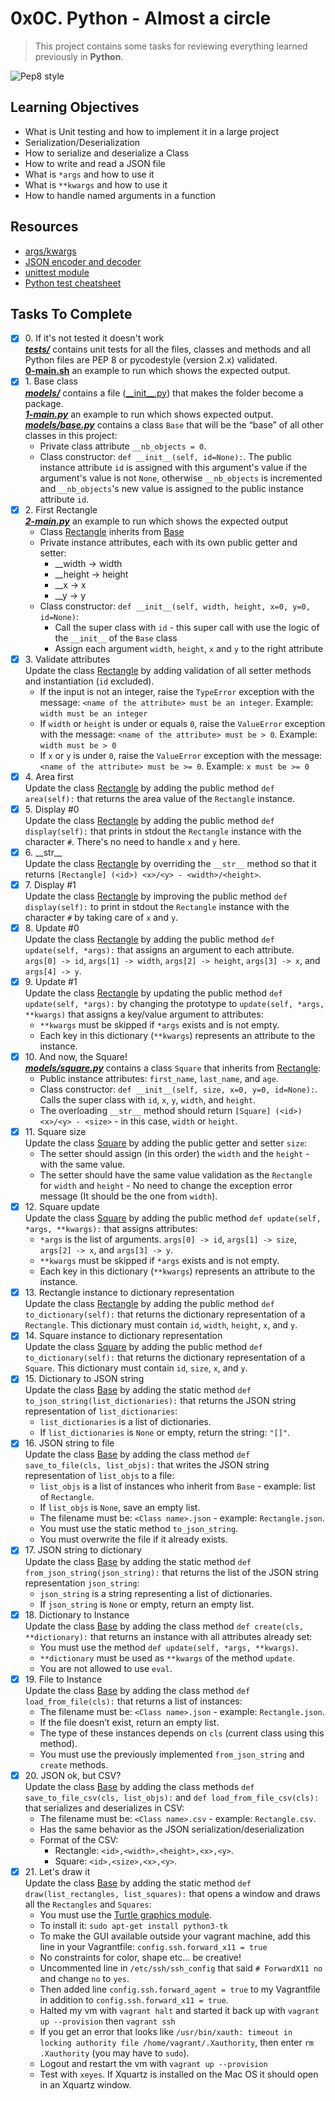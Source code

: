 # 0x0C. Python - Almost a circle
> This project contains some tasks for reviewing everything learned previously in **Python**.

![Pep8 style](https://img.shields.io/badge/PEP8-style%20guide-green?style=round-square)

## Learning Objectives
* What is Unit testing and how to implement it in a large project
* Serialization/Deserialization
* How to serialize and deserialize a Class
* How to write and read a JSON file
* What is `*args` and how to use it
* What is `**kwargs` and how to use it
* How to handle named arguments in a function

## Resources
* [args/kwargs](https://yasoob.me/2013/08/04/args-and-kwargs-in-python-explained/)
* [JSON encoder and decoder](https://docs.python.org/3/library/json.html)
* [unittest module](https://docs.python.org/3.4/library/unittest.html#module-unittest)
* [Python test cheatsheet](https://www.pythonsheets.com/notes/python-tests.html)

## Tasks To Complete

+ [x] 0\. If it's not tested it doesn't work <br/>_**[tests/](tests/)**_ contains unit tests for all the files, classes and methods and all Python files are PEP 8 or pycodestyle (version 2.x) validated. <br/> **[0-main.sh](0-main.sh)** an example to run which shows the expected output.
+ [x] 1\. Base class <br/>_**[models/](models/)**_ contains a file ([\_\_init\_\_.py](models/__init__.py)) that makes the folder become a package. <br/> _**[1-main.py](1-main.py)**_ an example to run which shows expected output. <br/> _**[models/base.py](models/base.py)**_ contains a class `Base` that will be the “base” of all other classes in this project:
  + Private class attribute `__nb_objects = 0`.
  + Class constructor: `def __init__(self, id=None):`. The public instance attribute `id` is assigned with this argument's value if the argument's value is not `None`, otherwise `__nb_objects` is incremented and `__nb_objects`'s new value is assigned to the public instance attribute `id`.
+ [x] 2\. First Rectangle <br/>_**[2-main.py](2-main.py)**_ an example to run which shows the expected output
  + Class [Rectangle](models/rectangle.py) inherits from [Base](models/base.py)
  + Private instance attributes, each with its own public getter and setter:
      + __width -> width
      + __height -> height
      + __x -> x
      + __y -> y
  + Class constructor: `def __init__(self, width, height, x=0, y=0, id=None)`:
      + Call the super class with `id` - this super call with use the logic of the `__init__` of the `Base` class
      + Assign each argument `width`, `height`, `x` and `y` to the right attribute
+ [x] 3\. Validate attributes <br/> Update the class [Rectangle](models/rectangle.py) by adding validation of all setter methods and instantiation (`id` excluded).
  + If the input is not an integer, raise the `TypeError` exception with the message: `<name of the attribute> must be an integer`. Example: `width must be an integer`
  + If `width` or `height` is under or equals `0`, raise the `ValueError` exception with the message: `<name of the attribute> must be > 0`. Example: `width must be > 0`
  + If `x` or `y` is under `0`, raise the `ValueError` exception with the message: `<name of the attribute> must be >= 0`. Example: `x must be >= 0`
+ [x] 4\. Area first <br/> Update the class [Rectangle](models/rectangle.py) by adding the public method `def area(self):` that returns the area value of the `Rectangle` instance.
+ [x] 5\. Display #0 <br/> Update the class [Rectangle](models/rectangle.py) by adding the public method `def display(self):` that prints in stdout the `Rectangle` instance with the character `#`. There's no need to handle `x` and `y` here.
+ [x] 6\. \_\_str\_\_ <br/> Update the class [Rectangle](models/rectangle.py) by overriding the `__str__` method so that it returns `[Rectangle] (<id>) <x>/<y> - <width>/<height>`.
+ [x] 7\. Display #1 <br/> Update the class [Rectangle](models/rectangle.py) by improving the public method `def display(self):` to print in stdout the `Rectangle` instance with the character `#` by taking care of `x` and `y`.
+ [x] 8\. Update #0 <br/> Update the class [Rectangle](models/rectangle.py) by adding the public method `def update(self, *args):` that assigns an argument to each attribute. `args[0] -> id`, `args[1] -> width`, `args[2] -> height`, `args[3] -> x`, and `args[4] -> y`.
+ [x] 9\. Update #1 <br/> Update the class [Rectangle](models/rectangle.py) by updating the public method `def update(self, *args):` by changing the prototype to `update(self, *args, **kwargs)` that assigns a key/value argument to attributes:
  + `**kwargs` must be skipped if `*args` exists and is not empty.
  + Each key in this dictionary (`**kwargs`) represents an attribute to the instance.
+ [x] 10\. And now, the Square! <br/>_**[models/square.py](models/square.py)**_ contains a class `Square` that inherits from [Rectangle](models/rectangle.py):
  + Public instance attributes: `first_name`, `last_name`, and `age`.
  + Class constructor: `def __init__(self, size, x=0, y=0, id=None):`. Calls the super class with `id`, `x`, `y`, `width`, and `height`.
  + The overloading `__str__` method should return `[Square] (<id>) <x>/<y> - <size>` - in this case, `width` or `height`.
+ [x] 11\. Square size <br/> Update the class [Square](models/square.py) by adding the public getter and setter `size`:
  + The setter should assign (in this order) the `width` and the `height` - with the same value.
  + The setter should have the same value validation as the `Rectangle` for `width` and `height` - No need to change the exception error message (It should be the one from `width`).
+ [x] 12\. Square update <br/> Update the class [Square](models/square.py) by adding the public method `def update(self, *args, **kwargs):` that assigns attributes:
  + `*args` is the list of arguments. `args[0] -> id`, `args[1] -> size`, `args[2] -> x`, and `args[3] -> y`.
  + `**kwargs` must be skipped if `*args` exists and is not empty.
  + Each key in this dictionary (`**kwargs`) represents an attribute to the instance.
+ [x] 13\. Rectangle instance to dictionary representation <br/> Update the class [Rectangle](models/rectangle.py) by adding the public method `def to_dictionary(self):` that returns the dictionary representation of a `Rectangle`. This dictionary must contain `id`, `width`, `height`, `x`, and `y`.
+ [x] 14\. Square instance to dictionary representation <br/> Update the class [Square](models/square.py) by adding the public method `def to_dictionary(self):` that returns the dictionary representation of a `Square`. This dictionary must contain `id`, `size`, `x`, and `y`.
+ [x] 15\. Dictionary to JSON string <br/> Update the class [Base](models/base.py) by adding the static method `def to_json_string(list_dictionaries):` that returns the JSON string representation of `list_dictionaries`:
  + `list_dictionaries` is a list of dictionaries.
  + If `list_dictionaries` is `None` or empty, return the string: `"[]"`.
+ [x] 16\. JSON string to file <br/> Update the class [Base](models/base.py) by adding the class method `def save_to_file(cls, list_objs):` that writes the JSON string representation of `list_objs` to a file:
  + `list_objs` is a list of instances who inherit from `Base` - example: list of `Rectangle`.
  + If `list_objs` is `None`, save an empty list.
  + The filename must be: `<Class name>.json` - example: `Rectangle.json`.
  + You must use the static method `to_json_string`.
  + You must overwrite the file if it already exists.
+ [x] 17\. JSON string to dictionary <br/> Update the class [Base](models/base.py) by adding the static method `def from_json_string(json_string):` that returns the list of the JSON string representation `json_string`:
  + `json_string` is a string representing a list of dictionaries.
  + If `json_string` is `None` or empty, return an empty list.
+ [x] 18\. Dictionary to Instance <br/> Update the class [Base](models/base.py) by adding the class method `def create(cls, **dictionary):` that returns an instance with all attributes already set:
  + You must use the method `def update(self, *args, **kwargs)`.
  + `**dictionary` must be used as `**kwargs` of the method `update`.
  + You are not allowed to use `eval`.
+ [x] 19\. File to Instance <br/> Update the class [Base](models/base.py) by adding the class method `def load_from_file(cls):` that returns a list of instances:
  + The filename must be: `<Class name>.json` - example: `Rectangle.json`.
  + If the file doesn’t exist, return an empty list.
  + The type of these instances depends on `cls` (current class using this method).
  + You must use the previously implemented `from_json_string` and `create` methods.
+ [x] 20\. JSON ok, but CSV? <br/> Update the class [Base](models/base.py) by adding the class methods `def save_to_file_csv(cls, list_objs):` and `def load_from_file_csv(cls):` that serializes and deserializes in CSV:
  + The filename must be: `<Class name>.csv` - example: `Rectangle.csv`.
  + Has the same behavior as the JSON serialization/deserialization
  + Format of the CSV:
    + Rectangle: `<id>,<width>,<height>,<x>,<y>`.
    + Square: `<id>,<size>,<x>,<y>`.
+ [x] 21\. Let's draw it <br/> Update the class [Base](models/base.py) by adding the static method `def draw(list_rectangles, list_squares):` that opens a window and draws all the `Rectangles` and `Squares`:
  + You must use the [Turtle graphics module](https://docs.python.org/3.0/library/turtle.html).
  + To install it: `sudo apt-get install python3-tk`
  + To make the GUI available outside your vagrant machine, add this line in your Vagrantfile: `config.ssh.forward_x11 = true`
  + No constraints for color, shape etc… be creative!
  + Uncommented line in `/etc/ssh/ssh_config` that said `# ForwardX11 no` and change `no` to `yes`.
  + Then added line `config.ssh.forward_agent = true` to my Vagrantfile in addition to `config.ssh.forward_x11 = true`.
  + Halted my vm with `vagrant halt` and started it back up with `vagrant up --provision` then `vagrant ssh`
  + If you get an error that looks like `/usr/bin/xauth: timeout in locking authority file /home/vagrant/.Xauthority`, then enter `rm .Xauthority` (you may have to `sudo`).
  + Logout and restart the vm with `vagrant up --provision`
  + Test with `xeyes`. If Xquartz is installed on the Mac OS it should open in an Xquartz window.
